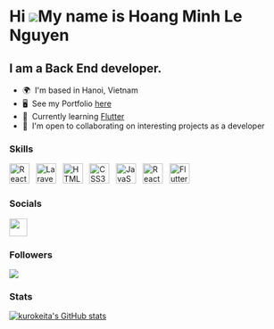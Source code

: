 # Hi ![](https://user-images.githubusercontent.com/18350557/176309783-0785949b-9127-417c-8b55-ab5a4333674e.gif)My name is Hoang Minh Le Nguyen

## I am a Back End developer.

- 🌍  I'm based in Hanoi, Vietnam
- 🖥️  See my Portfolio [here](https://me.kurokeita.dev)
- 🧠  Currently learning [Flutter](https://flutter.dev/)
- 🤝  I'm open to collaborating on interesting projects as a developer

### Skills

<p align="left"> 
  <a href="https://www.php.net/" target="_blank" rel="noreferrer"><img src="https://www.php.net/images/logos/php-logo-white.svg" width="36" height="36" alt="React" /></a> &nbsp; 
  <a href="https://laravel.com/" target="_blank" rel="noreferrer"><img src="https://laravel.com/img/logomark.min.svg" width="36" height="36" alt="Laravel" /></a> &nbsp; 
  <a href="https://developer.mozilla.org/en-US/docs/Glossary/HTML5" target="_blank" rel="noreferrer"><img src="https://raw.githubusercontent.com/danielcranney/readme-generator/main/public/icons/skills/html5-colored.svg" width="36" height="36" alt="HTML5" /></a> &nbsp;
  <a href="https://www.w3.org/TR/CSS/#css" target="_blank" rel="noreferrer"><img src="https://raw.githubusercontent.com/danielcranney/readme-generator/main/public/icons/skills/css3-colored.svg" width="36" height="36" alt="CSS3" /></a> &nbsp;
  <a href="https://developer.mozilla.org/en-US/docs/Web/JavaScript" target="_blank" rel="noreferrer"><img src="https://raw.githubusercontent.com/danielcranney/readme-generator/main/public/icons/skills/javascript-colored.svg" width="36" height="36" alt="JavaScript" /></a> &nbsp;
  <a href="https://reactjs.org/" target="_blank" rel="noreferrer"><img src="https://raw.githubusercontent.com/danielcranney/readme-generator/main/public/icons/skills/react-colored.svg" width="36" height="36" alt="React" /></a> &nbsp;
  <a href="https://flutter.dev/" target="_blank" rel="noreferrer"><img src="https://storage.googleapis.com/cms-storage-bucket/ec64036b4eacc9f3fd73.svg" width="36" height="36" alt="Flutter" /></a> &nbsp;
</p>

### Socials

<p align="left"> <a href="https://www.linkedin.com/in/hoang-minh-le-nguyen/" target="_blank" rel="noreferrer"><img src="https://raw.githubusercontent.com/danielcranney/readme-generator/main/public/icons/socials/linkedin.svg" width="32" height="32" /></a> </p>

### Followers
<a href="https://www.github.com/kurokeita" target="_blank" rel="noreferrer"><img
src="https://img.shields.io/github/followers/kurokeita?style=for-the-badge&logo=github&color=0891b2&labelColor=1c1917" /></a>

### Stats
[![kurokeita's GitHub stats](https://github-readme-stats.vercel.app/api?username=kurokeita&hide=contribs&show_icons=true&theme=transparent)](https://github.com/anuraghazra/github-readme-stats)